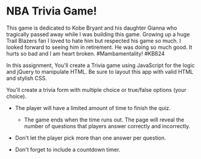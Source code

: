 <h1>NBA Trivia Game!</h1>

This game is dedicated to Kobe Bryant and his daughter Gianna who tragically passed away while I was building this game. Growing up
a huge Trail Blazers fan I loved to hate him but respected his game so much. I looked forward to seeing him in retirement. He was
doing so much good. It hurts so bad and I am heart broken. #Mambamentality! #KB824

In this assignment, You'll create a Trivia game using JavaScript for the logic and jQuery to manipulate HTML. Be sure to layout this app with valid HTML and stylish CSS.

You'll create a trivia form with multiple choice or true/false options (your choice).

* The player will have a limited amount of time to finish the quiz. 

  * The game ends when the time runs out. The page will reveal the number of questions that players answer correctly and incorrectly.

* Don't let the player pick more than one answer per question.

* Don't forget to include a countdown timer.
